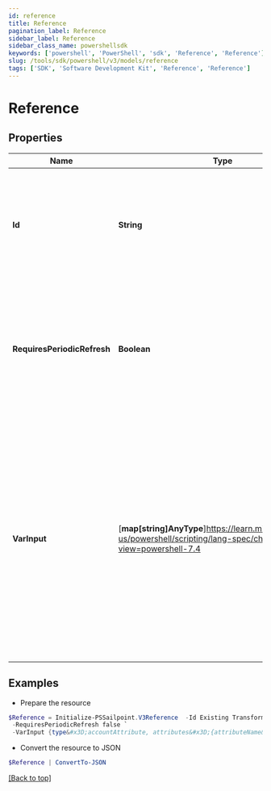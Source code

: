```yaml
---
id: reference
title: Reference
pagination_label: Reference
sidebar_label: Reference
sidebar_class_name: powershellsdk
keywords: ['powershell', 'PowerShell', 'sdk', 'Reference', 'Reference'] 
slug: /tools/sdk/powershell/v3/models/reference
tags: ['SDK', 'Software Development Kit', 'Reference', 'Reference']
---
```



# Reference

## Properties

Name | Type | Description | Notes
------------ | ------------- | ------------- | -------------
**Id** | **String** | This ID specifies the name of the pre-existing transform which you want to use within your current transform | [required]
**RequiresPeriodicRefresh** | **Boolean** | A value that indicates whether the transform logic should be re-evaluated every evening as part of the identity refresh process | [optional] [default to $false]
**VarInput** | [**map[string]AnyType**]https://learn.microsoft.com/en-us/powershell/scripting/lang-spec/chapter-04?view=powershell-7.4 | This is an optional attribute that can explicitly define the input data which will be fed into the transform logic. If input is not provided, the transform will take its input from the source and attribute combination configured via the UI. | [optional] 

## Examples

- Prepare the resource
```powershell
$Reference = Initialize-PSSailpoint.V3Reference  -Id Existing Transform `
 -RequiresPeriodicRefresh false `
 -VarInput {type&#x3D;accountAttribute, attributes&#x3D;{attributeName&#x3D;first_name, sourceName&#x3D;Source}}
```

- Convert the resource to JSON
```powershell
$Reference | ConvertTo-JSON
```


[[Back to top]](#) 

